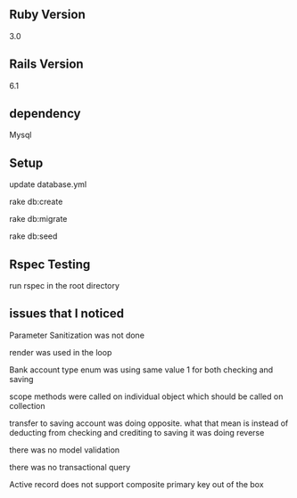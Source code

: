 

## Ruby Version
3.0

## Rails Version
 6.1
 
## dependency
Mysql

## Setup
 update database.yml
 
 rake db:create
 
 rake db:migrate
 
 rake db:seed
 
 
## Rspec Testing
run rspec in the root directory


 
 
 ## issues that I noticed
 
 Parameter Sanitization was not done
 
 render was used in the loop
 
 Bank account type enum was using same value 1 for both checking and saving
 
 scope methods were called on individual object which should be called on collection
 
 transfer to saving account was doing opposite. what that mean is instead of deducting from checking and crediting to saving it was doing reverse
 
 there was no model validation
 
 there was no transactional query
 
 Active record does not support composite primary key out of the box
 
 

